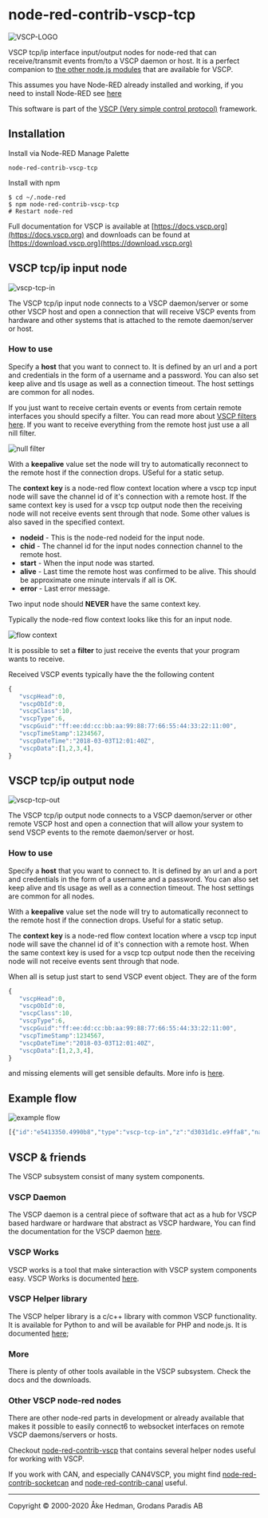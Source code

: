
# node-red-contrib-vscp-tcp

![VSCP-LOGO](https://vscp.org/images/logo_100.png)

VSCP tcp/ip interface input/output nodes for node-red that can receive/transmit events from/to a VSCP daemon or host. It is a perfect companion to [the other node.js modules](https://www.npmjs.com/settings/akhe/packages) that are available for VSCP.

This assumes you have Node-RED already installed and working, if you need to install Node-RED see [here](https://nodered.org/docs/getting-started/installation)

This software is part of the [VSCP (Very simple control protocol)](https://www.vscp.org) framework.


## Installation

Install via Node-RED Manage Palette

```
node-red-contrib-vscp-tcp
```

Install with npm

```
$ cd ~/.node-red
$ npm node-red-contrib-vscp-tcp
# Restart node-red
```

Full documentation for VSCP is available at [https://docs.vscp.org](https://docs.vscp.org) and downloads can be found at [https://download.vscp.org](https://download.vscp.org)


## VSCP tcp/ip input node

![vscp-tcp-in](./images/vscp-tcp-in.png)

The VSCP tcp/ip input node connects to a VSCP daemon/server or some other VSCP host and open a connection that will receive VSCP events from hardware and other systems that is attached to the remote daemon/server or host.

### How to use

Specify a **host** that you want to connect to. It is defined by an url and a port and credentials in the form of a username and a password. You can also set keep alive and tls usage as well as a connection timeout. The host settings are common for all nodes.

If you just want to receive certain events or events from certain remote interfaces you should specify a filter. You can read more about [VSCP filters here](). If you want to receive everything from the remote host just use a all nill filter.

![null filter](./images/null-filter.png)

With a **keepalive** value set the node will try to automatically reconnect to the remote host if the connection drops. USeful for a static setup.

The **context key** is a node-red flow context location where a vscp tcp input node will save the channel id of it's connection with a remote host. If the same context key is used for a vscp tcp output node then the receiving node will not receive events sent through that node. Some other values is also saved in the specified context.

* **nodeid** - This is the node-red nodeid for the input node.
* **chid** - The channel id for the input nodes connection channel to the remote host.
* **start** - When the input node was started.
* **alive** - Last time the remote host was confirmed to be alive. This should be approximate one minute intervals if all is OK.
* **error** - Last error message.

Two input node should **NEVER** have the same context key.

Typically the node-red flow context looks like this for an input node.

![flow context](./images/flow-context-example.png)

It is possible to set a **filter** to just receive the events that your program wants to receive.

Received VSCP events typically have the the following content

```javascript
{   
   "vscpHead":0,
   "vscpObId":0,
   "vscpClass":10,
   "vscpType":6,
   "vscpGuid":"ff:ee:dd:cc:bb:aa:99:88:77:66:55:44:33:22:11:00",
   "vscpTimeStamp":1234567,
   "vscpDateTime":"2018-03-03T12:01:40Z",
   "vscpData":[1,2,3,4],
}
```

## VSCP tcp/ip output node

![vscp-tcp-out](./images/vscp-tcp-out.png)

The VSCP tcp/ip output node connects to a VSCP daemon/server or other remote VSCP host and open a connection that will allow your system to send VSCP events to the remote daemon/server or host.

### How to use

Specify a **host** that you want to connect to. It is defined by an url and a port and credentials in the form of a username and a password. You can also set keep alive and tls usage as well as a connection timeout. The host settings are common for all nodes.

With a **keepalive** value set the node will try to automatically reconnect to the remote host if the connection drops. Useful for a static setup.

The **context key** is a node-red flow context location where a vscp tcp input node will save the channel id of it's connection with a remote host. When the same context key is used for a vscp tcp output node then the receiving node will not receive events sent through that node. 

When all is setup just start to send VSCP event object. They are of the form

```javascript
{   
   "vscpHead":0,
   "vscpObId":0,
   "vscpClass":10,
   "vscpType":6,
   "vscpGuid":"ff:ee:dd:cc:bb:aa:99:88:77:66:55:44:33:22:11:00",
   "vscpTimeStamp":1234567,
   "vscpDateTime":"2018-03-03T12:01:40Z",
   "vscpData":[1,2,3,4],
}
```

and missing elements will get sensible defaults. More info is [here](https://docs.vscp.org/spec/latest/#/./vscp_level_ii_specifics?id=json-representation).

## Example flow

![example flow](./images/exampleflow.png)

```javascript
[{"id":"e5413350.4990b8","type":"vscp-tcp-in","z":"d3031d1c.e9ffa8","name":"Localhost","host":"7086bddc.029724","username":"admin","password":"__PWRD__","filter":"7035a605.025848","keyctx":"test","x":120,"y":200,"wires":[["5eee7c0.c0a4e04"]]},{"id":"5eee7c0.c0a4e04","type":"debug","z":"d3031d1c.e9ffa8","name":"","active":true,"tosidebar":true,"console":false,"tostatus":false,"complete":"payload","targetType":"msg","x":290,"y":200,"wires":[]},{"id":"7713648.9cb649c","type":"vscp-tcp-out","z":"d3031d1c.e9ffa8","name":"Localhost","host":"7086bddc.029724","username":"admin","password":"__PWRD__","keyctx":"test","x":320,"y":80,"wires":[]},{"id":"38684d25.86237a","type":"inject","z":"d3031d1c.e9ffa8","name":"","topic":"","payload":"{\"vscpHead\":0,\"vscpClass\":10,\"vscpType\":6,\"vscpGuid\":\"-\",\"vscpData\":[15,14,13,12,11,10,9,8,7,6,5,4,3,2,0,0,1,35]}","payloadType":"json","repeat":"","crontab":"","once":false,"onceDelay":0.1,"x":130,"y":80,"wires":[["7713648.9cb649c"]]},{"id":"44cbb86.e5435c8","type":"comment","z":"d3031d1c.e9ffa8","name":"Send VSCP events to remote host","info":"","x":200,"y":40,"wires":[]},{"id":"888daac0.bd4df","type":"comment","z":"d3031d1c.e9ffa8","name":"Receive VSCP events from remote host","info":"","x":210,"y":160,"wires":[]},{"id":"7086bddc.029724","type":"vscp-tcp-config-host","z":"","name":"Localhost","host":"127.0.0.1","port":"9598","timeout":"10000","interface":"","keepalive":"5000"},{"id":"7035a605.025848","type":"vscp-tcp-config-filter","z":"","name":"No filter","filterPriority":"0x12345","maskPriority":"0","filterClass":"0","maskClass":"0","filterType":"0x1234","maskType":"0","filterGuid":"00:00:00:00:00:00:00:00:00:00:00:00:00:00:00:00","maskGuid":"00:00:00:00:00:00:00:00:00:00:00:00:00:00:00:00"}]
```

## VSCP & friends

The VSCP subsystem consist of many system components. 

### VSCP Daemon

The VSCP daemon is a central piece of software that act as a hub for VSCP based hardware or hardware that abstract as VSCP hardware, You can find the documentation for the VSCP daemon [here](https://docs.vscp.org/#vscpd).

### VSCP Works

VSCP works is a tool that make sinteraction with VSCP system components easy. VSCP Works is documented [here](https://docs.vscp.org/#vscpworks).

### VSCP Helper library

The VSCP helper library is a c/c++ library with common VSCP functionality. It is available for Python to and will be available for PHP and node.js. It is documented [here](https://docs.vscp.org/#vscphelper);  

### More

There is plenty of other tools available in the VSCP subsystem. Check the docs and the downloads.

### Other VSCP node-red nodes

There are other node-red parts in development or already available that makes it possible to easily connect6 to websocket interfaces on remote VSCP daemons/servers or hosts.

Checkout [node-red-contrib-vscp](https://www.npmjs.com/package/node-red-contrib-vscp) that contains several helper nodes useful for working with VSCP.

If you work with CAN, and especially CAN4VSCP, you might find [node-red-contrib-socketcan](https://www.npmjs.com/package/node-red-contrib-socketcan) and  [node-red-contrib-canal](https://www.npmjs.com/package/node-red-contrib-canal) useful.

---
Copyright © 2000-2020 Åke Hedman, Grodans Paradis AB
